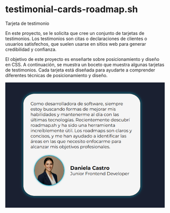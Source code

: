 # testimonial-cards-roadmap.sh
Tarjeta de testimonio
<p>En este proyecto, se le solicita que cree un conjunto de tarjetas de testimonios. Los testimonios son citas o declaraciones de clientes o usuarios satisfechos, que suelen usarse en sitios web para generar credibilidad y confianza.</p>
<p>El objetivo de este proyecto es enseñarte sobre posicionamiento y diseño en CSS. A continuación, se muestra un boceto que muestra algunas tarjetas de testimonios. Cada tarjeta está diseñada para ayudarte a comprender diferentes técnicas de posicionamiento y diseño.</p>
<img src="testimonial_card.png" alt="Tarjeta de testimonio">
